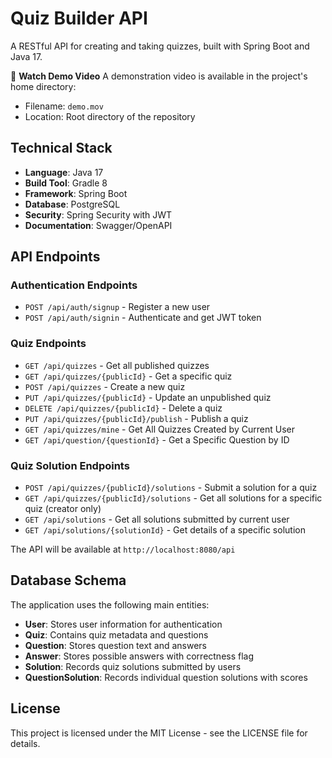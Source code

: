# Quiz Builder API

A RESTful API for creating and taking quizzes, built with Spring Boot and Java 17.

🎥 **Watch Demo Video**
A demonstration video is available in the project's home directory:
- Filename: `demo.mov` 
- Location: Root directory of the repository

## Technical Stack

- **Language**: Java 17
- **Build Tool**: Gradle 8
- **Framework**: Spring Boot
- **Database**: PostgreSQL
- **Security**: Spring Security with JWT
- **Documentation**: Swagger/OpenAPI

## API Endpoints

### Authentication Endpoints

- `POST /api/auth/signup` - Register a new user
- `POST /api/auth/signin` - Authenticate and get JWT token

### Quiz Endpoints

- `GET /api/quizzes` - Get all published quizzes
- `GET /api/quizzes/{publicId}` - Get a specific quiz
- `POST /api/quizzes` - Create a new quiz
- `PUT /api/quizzes/{publicId}` - Update an unpublished quiz
- `DELETE /api/quizzes/{publicId}` - Delete a quiz
- `PUT /api/quizzes/{publicId}/publish` - Publish a quiz
- `GET /api/quizzes/mine` - Get All Quizzes Created by Current User
- `GET /api/question/{questionId}` - Get a Specific Question by ID
  
### Quiz Solution Endpoints

- `POST /api/quizzes/{publicId}/solutions` - Submit a solution for a quiz
- `GET /api/quizzes/{publicId}/solutions` - Get all solutions for a specific quiz (creator only)
- `GET /api/solutions` - Get all solutions submitted by current user
- `GET /api/solutions/{solutionId}` - Get details of a specific solution

The API will be available at `http://localhost:8080/api`

## Database Schema

The application uses the following main entities:
- **User**: Stores user information for authentication
- **Quiz**: Contains quiz metadata and questions
- **Question**: Stores question text and answers
- **Answer**: Stores possible answers with correctness flag
- **Solution**: Records quiz solutions submitted by users
- **QuestionSolution**: Records individual question solutions with scores

## License

This project is licensed under the MIT License - see the LICENSE file for details.

